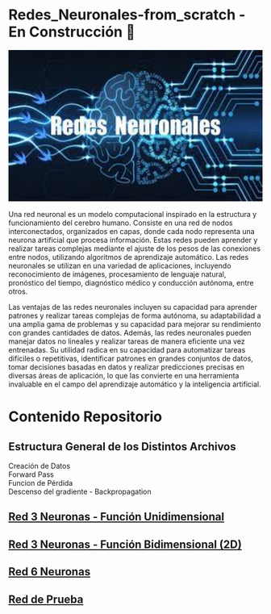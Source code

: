# Redes_Neuronales-from_scratch - En Construcción 🚧

<p align="center">
<img src="images/rn.png"  height=300>
</p>


Una red neuronal es un modelo computacional inspirado en la estructura y funcionamiento del cerebro humano. Consiste en una red de nodos interconectados, organizados en capas, donde cada nodo representa una neurona artificial que procesa información. Estas redes pueden aprender y realizar tareas complejas mediante el ajuste de los pesos de las conexiones entre nodos, utilizando algoritmos de aprendizaje automático. Las redes neuronales se utilizan en una variedad de aplicaciones, incluyendo reconocimiento de imágenes, procesamiento de lenguaje natural, pronóstico del tiempo, diagnóstico médico y conducción autónoma, entre otros.<br>

Las ventajas de las redes neuronales incluyen su capacidad para aprender patrones y realizar tareas complejas de forma autónoma, su adaptabilidad a una amplia gama de problemas y su capacidad para mejorar su rendimiento con grandes cantidades de datos. Además, las redes neuronales pueden manejar datos no lineales y realizar tareas de manera eficiente una vez entrenadas. Su utilidad radica en su capacidad para automatizar tareas difíciles o repetitivas, identificar patrones en grandes conjuntos de datos, tomar decisiones basadas en datos y realizar predicciones precisas en diversas áreas de aplicación, lo que las convierte en una herramienta invaluable en el campo del aprendizaje automático y la inteligencia artificial.


# Contenido Repositorio

## Estructura General de los Distintos Archivos<br>
Creación de Datos<br>
Forward Pass<br>
Funcion de Pérdida <br>
Descenso del gradiente - Backpropagation<br>

## [Red 3 Neuronas - Función Unidimensional](https://github.com/jrguignan/Redes_Neuronales-from_scratch/blob/main/RNA3.ipynb)


## [Red 3 Neuronas - Función Bidimensional (2D)](https://github.com/jrguignan/Redes_Neuronales-from_scratch/blob/main/RNA3_2D.ipynb)


## [Red 6 Neuronas](https://github.com/jrguignan/Redes_Neuronales-from_scratch/blob/main/RNA6.ipynb)


## [Red de Prueba](https://github.com/jrguignan/Redes_Neuronales-from_scratch/blob/main/RNA%20_Prueba)